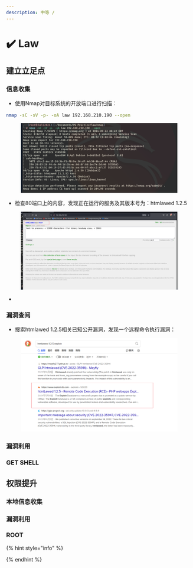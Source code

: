 ```yaml
---
description: 中等 /
---
```


# ✔️ Law

## 建立立足点

### 信息收集

* 使用Nmap对目标系统的开放端口进行扫描：

```bash
nmap -sC -sV -p- -oA law 192.168.210.190 --open
```

<figure><img src="../.gitbook/assets/1.png" alt=""><figcaption></figcaption></figure>

* 检查80端口上的内容，发现正在运行的服务及其版本号为：htmlawed 1.2.5

<figure><img src="../.gitbook/assets/2.png" alt=""><figcaption></figcaption></figure>

*

















### 漏洞查阅

* 搜索htmlawed 1.2.5相关已知公开漏洞，发现一个远程命令执行漏洞：

<figure><img src="../.gitbook/assets/3 (14).png" alt=""><figcaption></figcaption></figure>











### 漏洞利用









### GET SHELL











## 权限提升

### 本地信息收集







### 漏洞利用









### ROOT







{% hint style="info" %}

{% endhint %}
